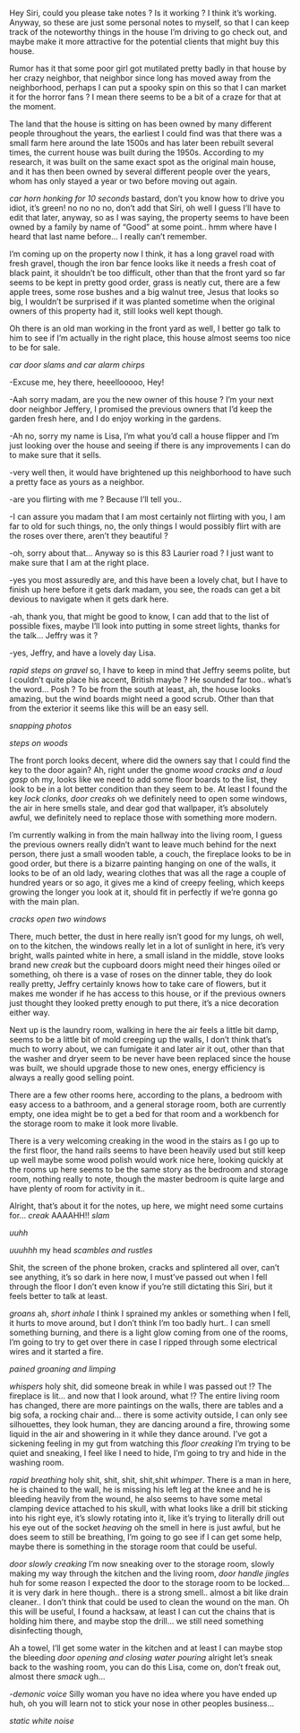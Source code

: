 Hey Siri, could you please take notes ? Is it working ? I think it’s working. Anyway, so these are just some personal notes to myself, so that I can keep track of the noteworthy things in the house I’m driving to go check out, and maybe make it more attractive for the potential clients that might buy this house.

Rumor has it that some poor girl got mutilated pretty badly in that house by her crazy neighbor, that neighbor since long has moved away from the neighborhood, perhaps I can put a spooky spin on this so that I can market it for the horror fans ? I mean there seems to be a bit of a craze for that at the moment.

The land that the house is sitting on has been owned by many different people throughout the years, the earliest I could find was that there was a small farm here around the late 1500s and has later been rebuilt several times, the current house was built during the 1950s. According to my research, it was built on the same exact spot as the original main house, and it has then been owned by several different people over the years, whom has only stayed a year or two before moving out again.

*car horn honking for 10 seconds* bastard, don’t you know how to drive you idiot, it’s green! no no no no, don’t add that Siri, oh well I guess I’ll have to edit that later, anyway, so as I was saying, the property seems to have been owned by a family by name of “Good” at some point.. hmm where have I heard that last name before… I really can’t remember.

I’m coming up on the property now I think, it has a long gravel road with fresh gravel, though the iron bar fence looks like it needs a fresh coat of black paint, it shouldn’t be too difficult, other than that the front yard so far seems to be kept in pretty good order, grass is neatly cut, there are a few apple trees, some rose bushes and a big walnut tree, Jesus that looks so big, I wouldn’t be surprised if it was planted sometime when the original owners of this property had it, still looks well kept though.

Oh there is an old man working in the front yard as well, I better go talk to him to see if I’m actually in the right place, this house almost seems too nice to be for sale.

*car door slams and car alarm chirps*

-Excuse me, hey there, heeellooooo, Hey!

-Aah sorry madam, are you the new owner of this house ? I’m your next door neighbor Jeffery, I promised the previous owners that I’d keep the garden fresh here, and I do enjoy working in the gardens.

-Ah no, sorry my name is Lisa, I’m what you’d call a house flipper and I’m just looking over the house and seeing if there is any improvements I can do to make sure that it sells.

-very well then, it would have brightened up this neighborhood to have such a pretty face as yours as a neighbor.

-are you flirting with me ? Because I’ll tell you..

-I can assure you madam that I am most certainly not flirting with you, I am far to old for such things, no, the only things I would possibly flirt with are the roses over there, aren’t they beautiful ?

-oh, sorry about that… Anyway so is this 83 Laurier road ? I just want to make sure that I am at the right place.

-yes you most assuredly are, and this have been a lovely chat, but I have to finish up here before it gets dark madam, you see, the roads can get a bit devious to navigate when it gets dark here.

-ah, thank you, that might be good to know, I can add that to the list of possible fixes, maybe I’ll look into putting in some street lights, thanks for the talk… Jeffry was it ?

-yes, Jeffry, and have a lovely day Lisa.

*rapid steps on gravel* so, I have to keep in mind that Jeffry seems polite, but I couldn’t quite place his accent, British maybe ? He sounded far too.. what’s the word… Posh ? To be from the south at least, ah, the house looks amazing, but the wind boards might need a good scrub. Other than that from the exterior it seems like this will be an easy sell.

*snapping photos*

*steps on woods*

The front porch looks decent, where did the owners say that I could find the key to the door again? Ah, right under the gnome *wood cracks and a loud gasp* oh my, looks like we need to add some floor boards to the list, they look to be in a lot better condition than they seem to be. At least I found the key *lock clonks, door creaks* oh we definitely need to open some windows, the air in here smells stale, and dear god that wallpaper, it’s absolutely awful, we definitely need to replace those with something more modern.

I’m currently walking in from the main hallway into the living room, I guess the previous owners really didn’t want to leave much behind for the next person, there just a small wooden table, a couch, the fireplace looks to be in good order, but there is a bizarre painting hanging on one of the walls, it looks to be of an old lady, wearing clothes that was all the rage a couple of hundred years or so ago, it gives me a kind of creepy feeling, which keeps growing the longer you look at it, should fit in perfectly if we’re gonna go with the main plan.

*cracks open two windows*

There, much better, the dust in here really isn’t good for my lungs, oh well, on to the kitchen, the windows really let in a lot of sunlight in here, it’s very bright, walls painted white in here, a small island in the middle, stove looks brand new *creak* but the cupboard doors might need their hinges oiled or something, oh there is a vase of roses on the dinner table, they do look really pretty, Jeffry certainly knows how to take care of flowers, but it makes me wonder if he has access to this house, or if the previous owners just thought they looked pretty enough to put there, it’s a nice decoration either way.

Next up is the laundry room, walking in here the air feels a little bit damp, seems to be a little bit of mold creeping up the walls, I don’t think that’s much to worry about, we can fumigate it and later air it out, other than that the washer and dryer seem to be never have been replaced since the house was built, we should upgrade those to new ones, energy efficiency is always a really good selling point.

There are a few other rooms here, according to the plans, a bedroom with easy access to a bathroom, and a general storage room, both are currently empty, one idea might be to get a bed for that room and a workbench for the storage room to make it look more livable.

There is a very welcoming creaking in the wood in the stairs as I go up to the first floor, the hand rails seems to have been heavily used but still keep up well maybe some wood polish would work nice here, looking quickly at the rooms up here seems to be the same story as the bedroom and storage room, nothing really to note, though the master bedroom is quite large and have plenty of room for activity in it..

Alright, that’s about it for the notes, up here, we might need some curtains for… *creak* AAAAHH!! *slam*

*uuhh*

*uuuhhh* my head *scambles and rustles*

Shit, the screen of the phone broken, cracks and splintered all over, can’t see anything, it’s so dark in here now, I must’ve passed out when I fell through the floor I don’t even know if you’re still dictating this Siri, but it feels better to talk at least.

*groans* ah, *short inhale* I think I sprained my ankles or something when I fell, it hurts to move around, but I don’t think I’m too badly hurt..  I can smell something burning, and there is a light glow coming from one of the rooms, I’m going to try to get over there in case I ripped through some electrical wires and it started a fire.

*pained groaning and limping*

*whispers* holy shit, did someone break in while I was passed out !? The fireplace is lit… and now that I look around, what !? The entire living room has changed, there are more paintings on the walls, there are tables and a big sofa, a rocking chair and… there is some activity outside, I can only see silhouettes, they look human, they are dancing around a fire, throwing some liquid in the air and showering in it while they dance around. I’ve got a sickening feeling in my gut from watching this *floor creaking* I’m trying to be quiet and sneaking, I feel like I need to hide, I’m going to try and hide in the washing room.

*rapid breathing* holy shit, shit, shit, shit,shit *whimper*. There is a man in here, he is chained to the wall, he is missing his left leg at the knee and he is bleeding heavily from the wound, he also seems to have some metal clamping device attached to his skull, with what looks like a drill bit sticking into his right eye, it’s slowly rotating into it, like it’s trying to literally drill out his eye out of the socket *heaving* oh the smell in here is just awful, but he does seem to still be breathing, I’m going to go see if I can get some help, maybe there is something in the storage room that could be useful.

*door slowly creaking* I’m now sneaking over to the storage room, slowly making my way through the kitchen and the living room, *door handle jingles* huh for some reason I expected the door to the storage room to be locked… it is very dark in here though.. there is a strong smell.. almost a bit like drain cleaner.. I don’t think that could be used to clean the wound on the man. Oh this will be useful, I found a hacksaw, at least I can cut the chains that is holding him there, and maybe stop the drill… we still need something disinfecting though,

Ah a towel, I’ll get some water in the kitchen and at least I can maybe stop the bleeding *door opening and closing* *water pouring* alright let’s sneak back to the washing room, you can do this Lisa, come on, don’t freak out, almost there *smack* ugh…

-*demonic voice* Silly woman you have no idea where you have ended up huh, oh you will learn not to stick your nose in other peoples business…

*static white noise*
